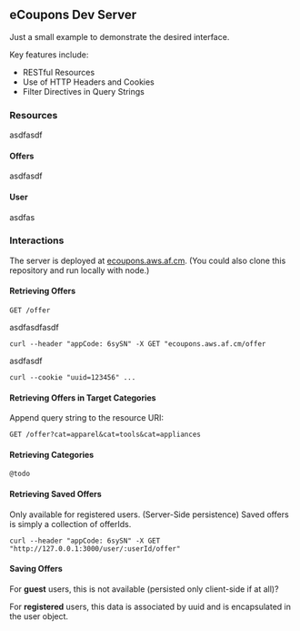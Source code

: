 ## eCoupons Dev Server

Just a small example to demonstrate the desired interface.

Key features include:

 * RESTful Resources
 * Use of HTTP Headers and Cookies
 * Filter Directives in Query Strings

### Resources

asdfasdf

#### Offers

asdfasdf

#### User

asdfas

### Interactions

The server is deployed at [ecoupons.aws.af.cm][app-fog]. (You could also clone this repository and run locally with node.)

#### Retrieving Offers

`GET /offer`

asdfasdfasdf

`curl --header "appCode: 6sySN" -X GET "ecoupons.aws.af.cm/offer`

asdfasdf

`curl --cookie "uuid=123456" ...`

#### Retrieving Offers in Target Categories

Append query string to the resource URI:

`GET /offer?cat=apparel&cat=tools&cat=appliances`

#### Retrieving Categories

`@todo`

#### Retrieving Saved Offers

Only available for registered users. (Server-Side persistence) Saved offers is simply a collection of offerIds.

`curl --header "appCode: 6sySN" -X GET "http://127.0.0.1:3000/user/:userId/offer"`

#### Saving Offers

For **guest** users, this is not available (persisted only client-side if at all)?

For **registered** users, this data is associated by uuid and is encapsulated in the user object.

 [app-fog]: http://ecoupons.aws.af.cm/
